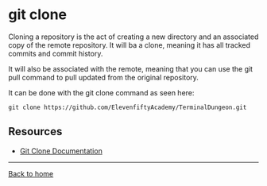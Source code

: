# git clone

Cloning a repository is the act of creating a new directory and an associated copy of the remote repository. It will ba a clone, meaning it has all tracked commits and commit history.

It will also be associated with the remote, meaning that you can use the git pull command to pull updated from the original repository.

It can be done with the git clone command as seen here:

```
git clone https://github.com/ElevenfiftyAcademy/TerminalDungeon.git
```

## Resources

- [Git Clone Documentation](https://git-scm.com/docs/git-clone)

---

[Back to home](../README.md)
